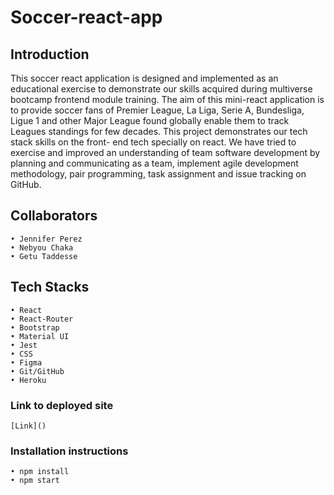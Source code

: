 # Soccer-react-app

## Introduction

  This soccer react application is designed and implemented as an educational exercise to demonstrate our skills acquired during multiverse bootcamp
  frontend module training. The aim of this mini-react application is to provide soccer fans of Premier League, La Liga, Serie A, Bundesliga, Ligue 1 and 
  other Major League found globally enable them to track Leagues standings for few decades. This project demonstrates our tech stack skills on the front-
  end tech specially on react. We have tried to exercise and improved an understanding of team software development by planning and communicating as a 
  team, implement agile development methodology, pair programming, task assignment and issue tracking on GitHub.

## Collaborators

    • Jennifer Perez
    • Nebyou Chaka
    • Getu Taddesse

## Tech Stacks

    • React
    • React-Router
    • Bootstrap
    • Material UI
    • Jest
    • CSS
    • Figma
    • Git/GitHub
    • Heroku

### Link to deployed site

    [Link]()

### Installation instructions

    • npm install
    • npm start
